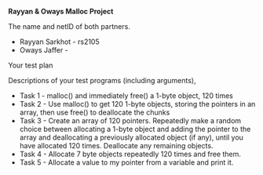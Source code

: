 **Rayyan & Oways Malloc Project**

The name and netID of both partners.
- Rayyan Sarkhot - rs2105
- Oways Jaffer - 

Your test plan

Descriptions of your test programs (including arguments), 
- Task 1 - malloc() and immediately free() a 1-byte object, 120 times
- Task 2 - Use malloc() to get 120 1-byte objects, storing the pointers in an array, then use free() to deallocate the chunks
- Task 3 - Create an array of 120 pointers. Repeatedly make a random choice between allocating a 1-byte object and adding the pointer to the array and deallocating a previously allocated object (if any), until you have allocated 120 times. Deallocate any remaining objects.
- Task 4 - Allocate 7 byte objects repeatedly 120 times and free them.
- Task 5 - Allocate a value to my pointer from a variable and print it.
